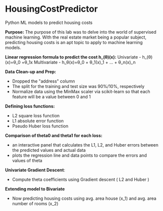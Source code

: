 # HousingCostPredictor
 Python ML models to predict housing costs


<b>Purpose:</b> The purpose of this lab was to delve into the world of supervised machine learning. With the real estate market being a popular subject, predicting housing costs is an apt topic to apply to machine learning models. 

<b>Linear regression formula to predict the cost h_(θ)(x):</b>
Univariate - h_(θ)(x)=θ_0 +θ_1x
Multivariate - h_θ(x)=θ_0 + θ_1(x)_1 + ... + θ_n(x)_n 
​

<b>Data Clean-up and Prep:</b>
- Dropped the "address" column 
- The split for the training and test size was 90%/10%, respectively
- Normalize data using the MinMax scaler via scikit-learn so that each feature will be a value between 0 and 1


<b>Defining loss functions:</b>
- L2 square loss function
- L1 absolute error function
- Pseudo Huber loss function

<b>Comparison of theta0 and theta1 for each loss:</b>
- an interactive panel that calculates the L1, L2, and Huber errors between the predicted values and actual data
- plots the regression line and data points to compare the errors and values of theta

<b>Univariate Gradient Descent</b>:
- Compute theta coefficients using Gradient descent ( L2 and Huber )

<b>Extending model to Bivariate</b>
- Now predicting housing costs using avg. area house (x_1) and avg. area number of rooms (x_2)
  
